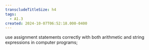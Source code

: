 ```yaml
---
transcludeTitleSize: h4
tags:
  - A1.3
created: 2024-10-07T06:52:18.000-0400
---
```

use assignment statements correctly with both arithmetic and string expressions in computer programs;